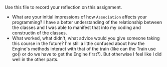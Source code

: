 Use this file to record your reflection on this assignment.

- What are your initial impressions of how `Association` affects your programming?
I have a better understanding of the relationship between the classes and I was able to manifest that into my coding and constructin of the classes.
- What worked, what didn't, what advice would you give someone taking this course in the future?
I'm still a little confused about how the Engine's methods interact with that of the train (like can the Train use go() or do we have to get the Engine first?). But otherwise I feel like I did well in the other parts.
